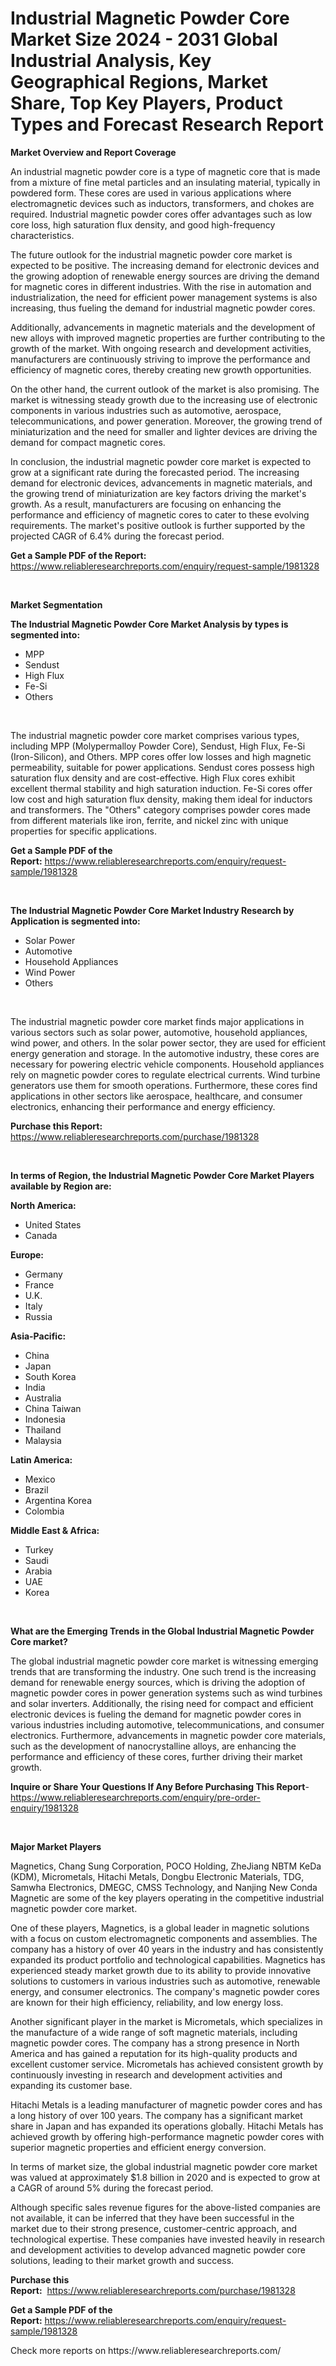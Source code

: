 <p><h1>Industrial Magnetic Powder Core Market Size 2024 - 2031 Global Industrial Analysis, Key Geographical Regions, Market Share, Top Key Players, Product Types and Forecast Research Report</h1></p><p><strong>Market Overview and Report Coverage</strong></p>
<p><p>An industrial magnetic powder core is a type of magnetic core that is made from a mixture of fine metal particles and an insulating material, typically in powdered form. These cores are used in various applications where electromagnetic devices such as inductors, transformers, and chokes are required. Industrial magnetic powder cores offer advantages such as low core loss, high saturation flux density, and good high-frequency characteristics.</p><p>The future outlook for the industrial magnetic powder core market is expected to be positive. The increasing demand for electronic devices and the growing adoption of renewable energy sources are driving the demand for magnetic cores in different industries. With the rise in automation and industrialization, the need for efficient power management systems is also increasing, thus fueling the demand for industrial magnetic powder cores.</p><p>Additionally, advancements in magnetic materials and the development of new alloys with improved magnetic properties are further contributing to the growth of the market. With ongoing research and development activities, manufacturers are continuously striving to improve the performance and efficiency of magnetic cores, thereby creating new growth opportunities.</p><p>On the other hand, the current outlook of the market is also promising. The market is witnessing steady growth due to the increasing use of electronic components in various industries such as automotive, aerospace, telecommunications, and power generation. Moreover, the growing trend of miniaturization and the need for smaller and lighter devices are driving the demand for compact magnetic cores.</p><p>In conclusion, the industrial magnetic powder core market is expected to grow at a significant rate during the forecasted period. The increasing demand for electronic devices, advancements in magnetic materials, and the growing trend of miniaturization are key factors driving the market's growth. As a result, manufacturers are focusing on enhancing the performance and efficiency of magnetic cores to cater to these evolving requirements. The market's positive outlook is further supported by the projected CAGR of 6.4% during the forecast period.</p></p>
<p><strong>Get a Sample PDF of the Report:</strong> <a href="https://www.reliableresearchreports.com/enquiry/request-sample/1981328">https://www.reliableresearchreports.com/enquiry/request-sample/1981328</a></p>
<p>&nbsp;</p>
<p><strong>Market Segmentation</strong></p>
<p><strong>The Industrial Magnetic Powder Core Market Analysis by types is segmented into:</strong></p>
<p><ul><li>MPP</li><li>Sendust</li><li>High Flux</li><li>Fe-Si</li><li>Others</li></ul></p>
<p>&nbsp;</p>
<p><p>The industrial magnetic powder core market comprises various types, including MPP (Molypermalloy Powder Core), Sendust, High Flux, Fe-Si (Iron-Silicon), and Others. MPP cores offer low losses and high magnetic permeability, suitable for power applications. Sendust cores possess high saturation flux density and are cost-effective. High Flux cores exhibit excellent thermal stability and high saturation induction. Fe-Si cores offer low cost and high saturation flux density, making them ideal for inductors and transformers. The "Others" category comprises powder cores made from different materials like iron, ferrite, and nickel zinc with unique properties for specific applications.</p></p>
<p><strong>Get a Sample PDF of the Report:</strong>&nbsp;<a href="https://www.reliableresearchreports.com/enquiry/request-sample/1981328">https://www.reliableresearchreports.com/enquiry/request-sample/1981328</a></p>
<p>&nbsp;</p>
<p><strong>The Industrial Magnetic Powder Core Market Industry Research by Application is segmented into:</strong></p>
<p><ul><li>Solar Power</li><li>Automotive</li><li>Household Appliances</li><li>Wind Power</li><li>Others</li></ul></p>
<p>&nbsp;</p>
<p><p>The industrial magnetic powder core market finds major applications in various sectors such as solar power, automotive, household appliances, wind power, and others. In the solar power sector, they are used for efficient energy generation and storage. In the automotive industry, these cores are necessary for powering electric vehicle components. Household appliances rely on magnetic powder cores to regulate electrical currents. Wind turbine generators use them for smooth operations. Furthermore, these cores find applications in other sectors like aerospace, healthcare, and consumer electronics, enhancing their performance and energy efficiency.</p></p>
<p><strong>Purchase this Report:</strong>&nbsp; <a href="https://www.reliableresearchreports.com/purchase/1981328">https://www.reliableresearchreports.com/purchase/1981328</a></p>
<p>&nbsp;</p>
<p><strong>In terms of Region, the Industrial Magnetic Powder Core Market Players available by Region are:</strong></p>
<p>
    <p> <strong> North America: </strong>
        <ul>
            <li>United States</li>
            <li>Canada</li>
        </ul>
        </p> 
    <p> <strong> Europe: </strong>
        <ul>
            <li>Germany</li>
            <li>France</li>
            <li>U.K.</li>
            <li>Italy</li>
            <li>Russia</li>
        </ul>
        </p> 
    <p> <strong> Asia-Pacific: </strong>
        <ul>
            <li>China</li>
            <li>Japan</li>
            <li>South Korea</li>
            <li>India</li>
            <li>Australia</li>
            <li>China Taiwan</li>
            <li>Indonesia</li>
            <li>Thailand</li>
            <li>Malaysia</li>
        </ul>
        </p> 
    <p> <strong> Latin America: </strong>
        <ul>
            <li>Mexico</li>
            <li>Brazil</li>
            <li>Argentina Korea</li>
            <li>Colombia</li>
        </ul>
        </p> 
    <p> <strong> Middle East & Africa: </strong>
        <ul>
            <li>Turkey</li>
            <li>Saudi</li>
            <li>Arabia</li>
            <li>UAE</li>
            <li>Korea</li>
        </ul>
    </p>
    </p>
<p>&nbsp;</p>
<p><strong>What are the Emerging Trends in the Global Industrial Magnetic Powder Core market?</strong></p>
<p><p>The global industrial magnetic powder core market is witnessing emerging trends that are transforming the industry. One such trend is the increasing demand for renewable energy sources, which is driving the adoption of magnetic powder cores in power generation systems such as wind turbines and solar inverters. Additionally, the rising need for compact and efficient electronic devices is fueling the demand for magnetic powder cores in various industries including automotive, telecommunications, and consumer electronics. Furthermore, advancements in magnetic powder core materials, such as the development of nanocrystalline alloys, are enhancing the performance and efficiency of these cores, further driving their market growth.</p></p>
<p><strong>Inquire or Share Your Questions If Any Before Purchasing This Report</strong>- <a href="https://www.reliableresearchreports.com/enquiry/pre-order-enquiry/1981328">https://www.reliableresearchreports.com/enquiry/pre-order-enquiry/1981328</a></p>
<p>&nbsp;</p>
<p><strong>Major Market Players</strong></p>
<p><p>Magnetics, Chang Sung Corporation, POCO Holding, ZheJiang NBTM KeDa (KDM), Micrometals, Hitachi Metals, Dongbu Electronic Materials, TDG, Samwha Electronics, DMEGC, CMSS Technology, and Nanjing New Conda Magnetic are some of the key players operating in the competitive industrial magnetic powder core market.</p><p>One of these players, Magnetics, is a global leader in magnetic solutions with a focus on custom electromagnetic components and assemblies. The company has a history of over 40 years in the industry and has consistently expanded its product portfolio and technological capabilities. Magnetics has experienced steady market growth due to its ability to provide innovative solutions to customers in various industries such as automotive, renewable energy, and consumer electronics. The company's magnetic powder cores are known for their high efficiency, reliability, and low energy loss.</p><p>Another significant player in the market is Micrometals, which specializes in the manufacture of a wide range of soft magnetic materials, including magnetic powder cores. The company has a strong presence in North America and has gained a reputation for its high-quality products and excellent customer service. Micrometals has achieved consistent growth by continuously investing in research and development activities and expanding its customer base.</p><p>Hitachi Metals is a leading manufacturer of magnetic powder cores and has a long history of over 100 years. The company has a significant market share in Japan and has expanded its operations globally. Hitachi Metals has achieved growth by offering high-performance magnetic powder cores with superior magnetic properties and efficient energy conversion.</p><p>In terms of market size, the global industrial magnetic powder core market was valued at approximately $1.8 billion in 2020 and is expected to grow at a CAGR of around 5% during the forecast period.</p><p>Although specific sales revenue figures for the above-listed companies are not available, it can be inferred that they have been successful in the market due to their strong presence, customer-centric approach, and technological expertise. These companies have invested heavily in research and development activities to develop advanced magnetic powder core solutions, leading to their market growth and success.</p></p>
<p><strong>Purchase this Report:</strong>&nbsp;&nbsp;<a href="https://www.reliableresearchreports.com/purchase/1981328">https://www.reliableresearchreports.com/purchase/1981328</a></p>
<p></p>
<p><strong>Get a Sample PDF of the Report:</strong>&nbsp;<a href="https://www.reliableresearchreports.com/enquiry/request-sample/1981328">https://www.reliableresearchreports.com/enquiry/request-sample/1981328</a></p>
<p>Check more reports on https://www.reliableresearchreports.com/</p>